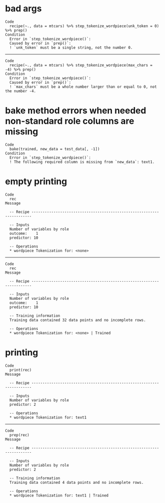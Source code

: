 # bad args

    Code
      recipe(~., data = mtcars) %>% step_tokenize_wordpiece(unk_token = 0) %>% prep()
    Condition
      Error in `step_tokenize_wordpiece()`:
      Caused by error in `prep()`:
      ! `unk_token` must be a single string, not the number 0.

---

    Code
      recipe(~., data = mtcars) %>% step_tokenize_wordpiece(max_chars = -4) %>% prep()
    Condition
      Error in `step_tokenize_wordpiece()`:
      Caused by error in `prep()`:
      ! `max_chars` must be a whole number larger than or equal to 0, not the number -4.

# bake method errors when needed non-standard role columns are missing

    Code
      bake(trained, new_data = test_data[, -1])
    Condition
      Error in `step_tokenize_wordpiece()`:
      ! The following required column is missing from `new_data`: text1.

# empty printing

    Code
      rec
    Message
      
      -- Recipe ----------------------------------------------------------------------
      
      -- Inputs 
      Number of variables by role
      outcome:    1
      predictor: 10
      
      -- Operations 
      * wordpiece Tokenization for: <none>

---

    Code
      rec
    Message
      
      -- Recipe ----------------------------------------------------------------------
      
      -- Inputs 
      Number of variables by role
      outcome:    1
      predictor: 10
      
      -- Training information 
      Training data contained 32 data points and no incomplete rows.
      
      -- Operations 
      * wordpiece Tokenization for: <none> | Trained

# printing

    Code
      print(rec)
    Message
      
      -- Recipe ----------------------------------------------------------------------
      
      -- Inputs 
      Number of variables by role
      predictor: 2
      
      -- Operations 
      * wordpiece Tokenization for: text1

---

    Code
      prep(rec)
    Message
      
      -- Recipe ----------------------------------------------------------------------
      
      -- Inputs 
      Number of variables by role
      predictor: 2
      
      -- Training information 
      Training data contained 4 data points and no incomplete rows.
      
      -- Operations 
      * wordpiece Tokenization for: text1 | Trained

